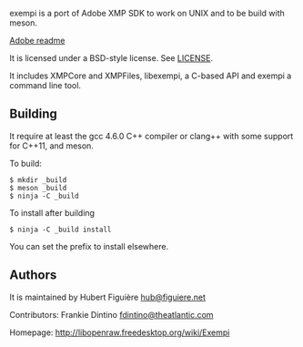 exempi is a port of Adobe XMP SDK to work on UNIX and to be build with
meson.

[Adobe readme](README-Adobe.md)

It is licensed under a BSD-style license. See [LICENSE](LICENSE).

It includes XMPCore and XMPFiles, libexempi, a C-based API and exempi
a command line tool.

## Building

It require at least the gcc 4.6.0 C++ compiler or clang++ with some
support for C++11, and meson.

To build:

```
$ mkdir _build
$ meson _build
$ ninja -C _build
```

To install after building
```
$ ninja -C _build install
```

You can set the prefix to install elsewhere.

## Authors

It is maintained by Hubert Figuière <hub@figuiere.net>

Contributors:
  Frankie Dintino <fdintino@theatlantic.com>


Homepage: http://libopenraw.freedesktop.org/wiki/Exempi
